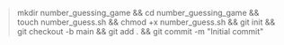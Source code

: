 > mkdir number_guessing_game && cd number_guessing_game && touch number_guess.sh && chmod +x number_guess.sh && git init && git checkout -b main && git add . && git commit -m "Initial commit"